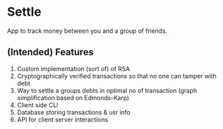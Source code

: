 # Settle

App to track money between you and a group of friends.
 
## (Intended) Features
1) Custom implementation (sort of) of RSA
2) Cryptographically verified transactions so that no one can tamper with debt
5) Way to settle a groups debts in optimal no of transaction (graph simplification based on Edmonds-Karp)
4) Client side CLI
5) Database storing transactions & usr info
6) API for client server interactions
